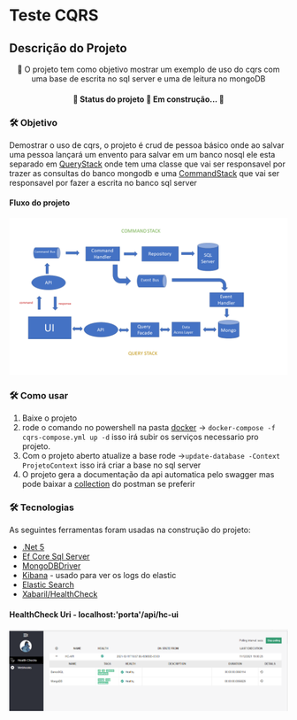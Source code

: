 # Teste CQRS
## Descrição do Projeto
<p align="center">🚀 O projeto tem como objetivo mostrar um exemplo de uso do cqrs com uma base de escrita no sql server e uma de leitura no mongoDB</p>

<h4 align="center"> 
	🚧  Status do projeto 🚀 Em construção...  🚧
</h4>

### 🛠 Objetivo

Demostrar o uso de cqrs,  o projeto é crud de pessoa básico onde ao salvar uma pessoa lançará um envento para salvar em um banco nosql
ele esta separado em [QueryStack](https://github.com/Lucas-Sampaio/ExemploCQRS/tree/master/src/API/Application/Queries) onde tem uma classe que vai ser responsavel por trazer as
consultas do banco mongodb
e uma [CommandStack](https://github.com/Lucas-Sampaio/ExemploCQRS/tree/master/src/API/Application/Commands) que vai ser responsavel por fazer a escrita no banco sql server
#### Fluxo do projeto
![Alt text](/Assets/FluxoCqrs2.png?raw=true "Fluxo")

### 🛠 Como usar
 1. Baixe o projeto
 2. rode o comando no powershell na pasta [docker](https://github.com/Lucas-Sampaio/ExemploCQRS/tree/master/Docker) -> ```docker-compose -f cqrs-compose.yml up -d```
 isso irá subir os serviços necessario pro projeto.
 3. Com o projeto aberto atualize a base rode ->```update-database -Context ProjetoContext``` 
  isso irá criar a base no sql server
 4. O projeto gera a documentação da api automatica pelo swagger mas pode baixar a [collection](https://github.com/Lucas-Sampaio/ExemploCQRS/blob/master/Assets/TesteCqrs.postman_collection) do postman se preferir

### 🛠 Tecnologias

As seguintes ferramentas foram usadas na construção do projeto:

- [.Net 5](https://github.com/dotnet)
- [Ef Core Sql Server](https://github.com/dotnet/efcore)
- [MongoDBDriver](https://github.com/mongodb/mongo-csharp-driver)
- [Kibana](https://www.elastic.co/guide/en/kibana/current/index.html) - usado para ver os logs do elastic
- [Elastic Search](https://www.elastic.co/pt/)
- [Xabaril/HealthCheck](https://github.com/Xabaril/AspNetCore.Diagnostics.HealthChecks)
 #### HealthCheck Uri - localhost:'porta'/api/hc-ui
  ![Alt text](/Assets/healthcheck.png?raw=true "Fluxo")
